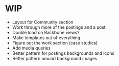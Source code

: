 # WIP
- Layout for Community section
- Work through more of the postings and a post
- Double load on Backbone views?
- Make templates out of everything
- Figure out the work section (case studies)
- Add media queries
- Better pattern for postings backgrounds and icons
- Better pattern around background images

